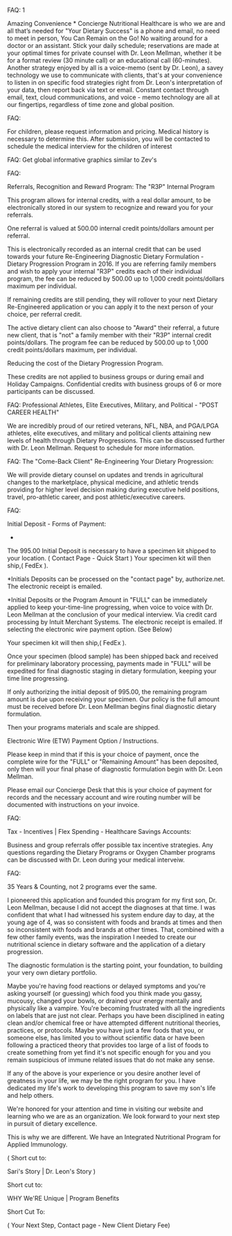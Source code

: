 

FAQ: 1
    
Amazing Convenience *
Concierge Nutritional Healthcare is who we are and all that’s needed for "Your Dietary Success" is a phone and email, no need to meet in person, You Can Remain on the Go!  No waiting around for a doctor or an assistant. Stick your daily schedule; reservations are made at your optimal times for private counsel with Dr. Leon Mellman, whether it be for a format review (30 minute call) or an educational call (60-minutes).  Another strategy enjoyed by all is a voice-memo (sent by Dr. Leon), a savey technology we use to communicate with clients, that's at your convenience to listen in on specific food strategies right from Dr. Leon's interpretation of your data, then report back via text or email.  Constant contact through email, text, cloud communications, and voice - memo technology are all at our fingertips, regardless of time zone and global position.

FAQ: 

For children, please request information and pricing. Medical history is necessary to determine this. After submission, you will be contacted to schedule the medical interview for the children of interest 

FAQ:
Get global informative graphics similar to Zev's 


FAQ:

Referrals, Recognition and Reward Program:  The "R3P" Internal Program 

This program allows for internal credits, with a real dollar amount, to be electronically stored in our system to recognize and reward you for your referrals.

One referral is valued at 500.00 internal credit points/dollars amount per referral.

This is electronically recorded as an internal credit that can be used towards your future Re-Engineering Diagnostic Dietary Formulation - Dietary Progression Program in 2016. 
If you are referring family members and wish to apply your internal "R3P" credits each of their individual program, the fee can be reduced by 500.00 up to 1,000 credit points/dollars maximum per individual.

If remaining credits are still pending, they will rollover to your next Dietary Re-Engineered application or you can apply it to the next person of your choice, per referral credit.

The active dietary client can also choose to "Award" their referral, a future new client, that is "not" a family member with their "R3P" internal credit points/dollars. 
The program fee can be reduced by 500.00 up to 1,000 credit points/dollars maximum, per individual.

Reducing the cost of the Dietary Progression Program.

These credits are not applied to business groups or during email and Holiday Campaigns. Confidential credits with business groups of 6 or more participants can be discussed.


FAQ: 
Professional Athletes, Elite Executives, Military, and Political - "POST CAREER HEALTH"

We are incredibly proud of our retired veterans, NFL, NBA, and PGA/LPGA athletes, elite executives, and military and political clients attaining new levels of health through Dietary Progressions.
This can be discussed further with Dr. Leon Mellman. Request to schedule for more information.


FAQ:
The "Come-Back Client" Re-Engineering Your Dietary Progression:

We will provide dietary counsel on updates and trends in agricultural changes to the marketplace, physical medicine, and athletic trends providing for higher level decision making during executive held positions, travel, pro-athletic career, and post athletic/executive careers.


FAQ:

Initial Deposit - Forms of Payment:

*
The 995.00 Initial Deposit is necessary to have a specimen kit shipped to your location. ( Contact Page - Quick Start )
Your specimen kit will then ship,( FedEx ).

*Initials Deposits can be processed on the "contact page" by, authorize.net.
The electronic receipt is emailed.

*Initial Deposits or the Program Amount in "FULL" can be immediately applied to keep your-time-line progressing, when voice to voice with Dr. Leon Mellman at the conclusion of your medical interview. Via credit card processing by Intuit Merchant Systems.  The electronic receipt is emailed.
If selecting the electronic wire payment option. (See Below)

Your specimen kit will then ship,( FedEx ).

Once your specimen (blood sample) has been shipped back and received for preliminary laboratory processing, payments made in "FULL" will be expedited for final diagnostic staging in dietary formulation, keeping your time line progressing.

If only authorizing the initial deposit of 995.00, the remaining program amount is due upon receiving your specimen. Our policy is the full amount must be received before Dr. Leon Mellman begins final diagnostic dietary formulation.

Then your programs materials and scale are shipped.


Electronic Wire (ETW) Payment Option / Instructions.                                              
 
Please keep in mind that if this is your choice of payment, once the complete wire for the "FULL" or "Remaining Amount" has been deposited, only then will your final phase of diagnostic formulation begin with Dr. Leon Mellman.  

Please email our Concierge Desk that this is your choice of payment for records and the necessary account and wire routing number will be documented with instructions on your invoice.


FAQ:

Tax - Incentives | Flex Spending - Healthcare Savings Accounts:

Business and group referrals offer possible tax incentive strategies. Any questions regarding the Dietary Programs or Oxygen Chamber programs can be discussed with Dr. Leon during your medical interveiw.


FAQ: 

35 Years & Counting, not 2 programs ever the same.

I pioneered this application and founded this program for my first son, Dr. Leon Mellman, because I did not accept the diagnoses at that time. I was confident that what I had witnessed his system endure day to day, at the young age of 4, was so consistent with foods and brands at times and then so inconsistent with foods and brands at other times. That, combined with a few other family events, was the inspiration I needed to create our nutritional science in dietary software and the application of a dietary progression.   

The diagnostic formulation is the starting point, your foundation, to building your very own dietary portfolio.

Maybe you're having food reactions or delayed symptoms and you're asking yourself (or guessing) which food you think made you gassy, mucousy, changed your bowls, or drained your energy mentally and physically like a vampire. You're becoming frustrated with all the ingredients on labels that are just not clear. Perhaps you have been disciplined in eating clean and/or chemical free or have attempted different nutritional theories, practices, or protocols. Maybe you have just a few foods that you, or someone else, has limited you to without scientific data or have been following a practiced theory that provides too large of a list of foods to create something from yet find it's not specific enough for you and you remain suspicious of immune related issues that do not make any sense.

If any of the above is your experience or you desire another level of greatness in your life, we may be the right program for you. I have dedicated my life's work to developing this program to save my son's life and help others.

We're honored for your attention and time in visiting our website and learning who we are as an organization. We look forward to your next step in pursuit of dietary excellence.

This is why we are different. We have an Integrated Nutritional Program for Applied Immunology.

( Short cut to:

 Sari's Story | Dr. Leon's Story )

Short cut to: 

WHY We'RE Unique | Program Benefits 

Short Cut To:

( Your Next Step, Contact page - New Client Dietary Fee)
